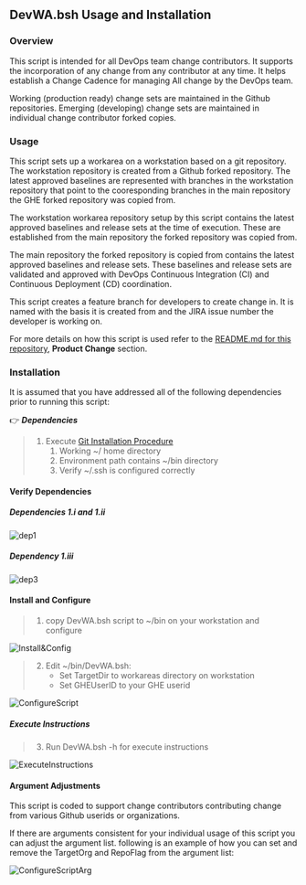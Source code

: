 ## DevWA.bsh Usage and Installation

### Overview
This script is intended for all DevOps team change contributors. It supports the incorporation of any change from any contributor at any time. It helps establish a Change Cadence for managing All change by the DevOps team.

Working (production ready) change sets are maintained in the Github repositories. Emerging (developing) change sets are maintained in individual change contributor forked copies.

### Usage
This script sets up a workarea on a workstation based on a git repository. The workstation repository is created from a Github forked repository. The latest approved baselines are represented with branches in the workstation repository that point to the cooresponding branches in the main repository the GHE forked repository was copied from.

The workstation workarea repository setup by this script contains the latest approved baselines and release sets at the time of execution. These are established from the main repository the forked repository was copied from.

The main repository the forked repository is copied from contains the latest approved baselines and release sets. These baselines and release sets are validated and approved with DevOps Continuous Integration (CI) and Continuous Deployment (CD) coordination.

This script creates a feature branch for developers to create change in. It is named with the basis it is created from and the JIRA issue number the developer is working on.

For more details on how this script is used refer to the [README.md for this repository](https://github.com/cmguy/DevOps-git/tree/master), **Product Change** section.

### Installation
It is assumed that you have addressed all of the following dependencies prior to running this script:

:point_right: ***Dependencies***
> 1. Execute [Git Installation Procedure](https://github.com/cmguy/DevOps-git/GitInstallationProcedure.adoc.html)
>    1. Working ~/ home directory
>    1. Environment path contains ~/bin directory
>    1. Verify ~/.ssh is configured correctly

#### Verify Dependencies

##### Dependencies 1.i and 1.ii
![dep1](images/dependencies-1.png)

##### Dependency 1.iii
![dep3](images/dependencies-3.png)

#### Install and Configure
>    1. copy DevWA.bsh script to ~/bin on your workstation and configure

![Install&Config](images/install.png)

>    2. Edit ~/bin/DevWA.bsh:
>       - Set TargetDir to workareas directory on workstation
>       - Set GHEUserID to your GHE userid

![ConfigureScript](images/ConfigureScript.png)

##### Execute Instructions

>    3. Run DevWA.bsh -h for execute instructions

![ExecuteInstructions](images/execute-instructions.png)

#### Argument Adjustments

This script is coded to support change contributors contributing change from various Github userids or organizations. 

If there are arguments consistent for your individual usage of this script you can adjust the argument list.
following is an example of how you can set and remove the TargetOrg and RepoFlag from the argument list:

![ConfigureScriptArg](images/ConfigureScriptArg.png)
